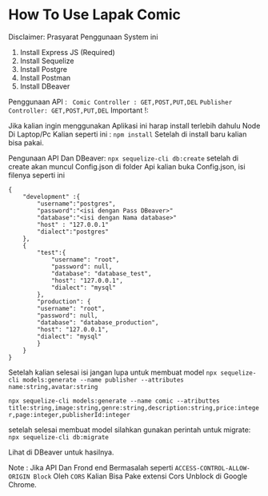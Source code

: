 # How To Use Lapak Comic 

Disclaimer: Prasyarat Penggunaan System ini 
1. Install Express JS (Required)
2. Install Sequelize 
3. Install Postgre
4. Install Postman
5. Install DBeaver

Penggunaan API :
` 
    Comic Controller : GET,POST,PUT,DEL
`
`
    Publisher Controller: GET,POST,PUT,DEL
`
Important !:

Jika kalian ingin menggunakan Aplikasi ini harap install terlebih dahulu Node Di Laptop/Pc Kalian seperti ini :
`npm install`  Setelah di install baru kalian bisa pakai.

Pengunaan API Dan DBeaver:
`npx sequelize-cli db:create` setelah di create akan muncul Config.json di folder Api kalian buka Config.json, isi filenya seperti ini 
```
{
    "development" :{
        "username":"postgres",
        "password":"<isi dengan Pass DBeaver>" 
        "database":"<isi dengan Nama database>"
        "host" : "127.0.0.1"
        "dialect":"postgres"
    },
    {
        "test":{
            "username": "root",
            "password": null,
            "database": "database_test",
            "host": "127.0.0.1",
            "dialect": "mysql"
        },
        "production": {
        "username": "root",
        "password": null,
        "database": "database_production",
        "host": "127.0.0.1",
        "dialect": "mysql"
        }
    }
}
```
Setelah kalian selesai isi jangan lupa untuk membuat model 
`npx sequelize-cli models:generate --name publisher --attributes name:string,avatar:string`

`npx sequelize-cli models:generate --name comic --atributtes title:string,image:string,genre:string,description:string,price:integer,page:integer,publisherId:integer`

setelah selesai membuat model silahkan gunakan perintah untuk migrate:
`npx sequelize-cli db:migrate`

Lihat di DBeaver untuk hasilnya.

Note :
Jika API Dan Frond end Bermasalah seperti `ACCESS-CONTROL-ALLOW-ORIGIN Block` Oleh `CORS` Kalian Bisa Pake extensi Cors Unblock di Google Chrome.
